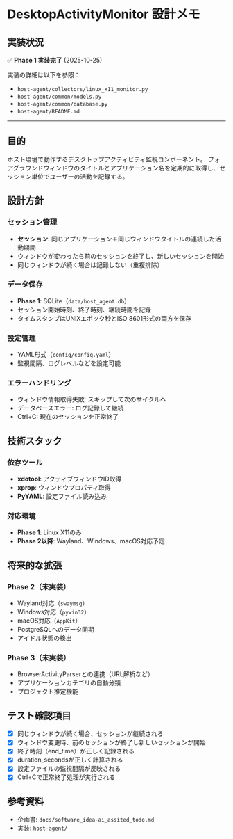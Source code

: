 # DesktopActivityMonitor 設計メモ

## 実装状況

✅ **Phase 1 実装完了** (2025-10-25)

実装の詳細は以下を参照：
- `host-agent/collectors/linux_x11_monitor.py`
- `host-agent/common/models.py`
- `host-agent/common/database.py`
- `host-agent/README.md`

---

## 目的

ホスト環境で動作するデスクトップアクティビティ監視コンポーネント。
フォアグラウンドウィンドウのタイトルとアプリケーション名を定期的に取得し、セッション単位でユーザーの活動を記録する。

## 設計方針

### セッション管理

- **セッション**: 同じアプリケーション＋同じウィンドウタイトルの連続した活動期間
- ウィンドウが変わったら前のセッションを終了し、新しいセッションを開始
- 同じウィンドウが続く場合は記録しない（重複排除）

### データ保存

- **Phase 1**: SQLite（`data/host_agent.db`）
- セッション開始時刻、終了時刻、継続時間を記録
- タイムスタンプはUNIXエポック秒とISO 8601形式の両方を保存

### 設定管理

- YAML形式（`config/config.yaml`）
- 監視間隔、ログレベルなどを設定可能

### エラーハンドリング

- ウィンドウ情報取得失敗: スキップして次のサイクルへ
- データベースエラー: ログ記録して継続
- Ctrl+C: 現在のセッションを正常終了

## 技術スタック

### 依存ツール
- **xdotool**: アクティブウィンドウID取得
- **xprop**: ウィンドウプロパティ取得
- **PyYAML**: 設定ファイル読み込み

### 対応環境
- **Phase 1**: Linux X11のみ
- **Phase 2以降**: Wayland、Windows、macOS対応予定

## 将来的な拡張

### Phase 2（未実装）
- Wayland対応（`swaymsg`）
- Windows対応（`pywin32`）
- macOS対応（`AppKit`）
- PostgreSQLへのデータ同期
- アイドル状態の検出

### Phase 3（未実装）
- BrowserActivityParserとの連携（URL解析など）
- アプリケーションカテゴリの自動分類
- プロジェクト推定機能

## テスト確認項目

- [x] 同じウィンドウが続く場合、セッションが継続される
- [x] ウィンドウ変更時、前のセッションが終了し新しいセッションが開始
- [x] 終了時刻（end_time）が正しく記録される
- [x] duration_secondsが正しく計算される
- [x] 設定ファイルの監視間隔が反映される
- [x] Ctrl+Cで正常終了処理が実行される

## 参考資料

- 企画書: `docs/software_idea-ai_assited_todo.md`
- 実装: `host-agent/`
